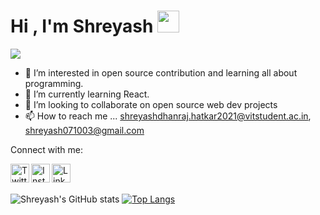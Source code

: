 <h1 align="left"><b>Hi , I'm Shreyash </b><img src="https://media.giphy.com/media/hvRJCLFzcasrR4ia7z/giphy.gif" width="35"></h1>


<p align="left">
  <a href="https://github.com/DenverCoder1/readme-typing-svg"><img src="https://readme-typing-svg.herokuapp.com?font=Time+New+Roman&color=cyan&size=25&center=true&vCenter=true&width=600&height=100&lines=kashe+aahat+tumhi..&hearts;++;Self-taught+Front-End+Developer;Computer+Science+Student;Active+Learner;Love+to+learn+new+stuffs..<3"></a>
</p>


- 👀 I’m interested in open source contribution and learning all about programming.
- 🌱 I’m currently learning React.
- 💞️ I’m looking to collaborate on open source web dev projects
- 📫 How to reach me ... shreyashdhanraj.hatkar2021@vitstudent.ac.in, shreyash071003@gmail.com

Connect with me:

[<img align="left" alt="Twitter" width="30px" src="https://raw.githubusercontent.com/peterthehan/peterthehan/master/assets/twitter.svg" />](https://twitter.com/ShreyashHatkar)
[<img align="left" alt="Instagram" width="30px" src="https://www.vectorlogo.zone/logos/instagram/instagram-icon.svg" />](https://www.instagram.com/_shre._.yash_/)
[<img align="left" alt="LinkedIn" width="30px" src="https://raw.githubusercontent.com/peterthehan/peterthehan/master/assets/linkedin.svg" />](https://www.linkedin.com/in/shreyash-hatkar-9510bb225/)

<br />

<!---
ShreyashHatkar/ShreyashHatkar is a ✨ special ✨ repository because its `README.md` (this file) appears on your GitHub profile.
You can click the Preview link to take a look at your changes.
--->

<br>

![Shreyash's GitHub stats](https://github-readme-stats.vercel.app/api?username=ShreyashHatkar&show_icons=true&theme=gruvbox)
[![Top Langs](https://github-readme-stats.vercel.app/api/top-langs/?username=ShreyashHatkar&theme=gruvbox)](https://github.com/ShreyashHatkar/github-readme-stats)
